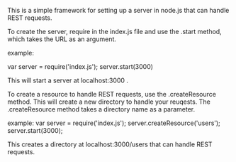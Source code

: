 This is a simple framework for setting up a server in node.js that can handle
REST requests.

To create the server, require in the index.js file and use the .start method, which takes the URL as an argument.

example:

var server = require('index.js');
server.start(3000)

This will start a server at localhost:3000 .



To create a resource to handle REST requests, use the .createResource method.  This will create
a new directory to handle your reuqests.  The .createResource method takes a directory name as a
parameter.

example:
var server = require('index.js');
server.createResource('users');
server.start(3000);

This creates a directory at localhost:3000/users that can handle REST requests.
